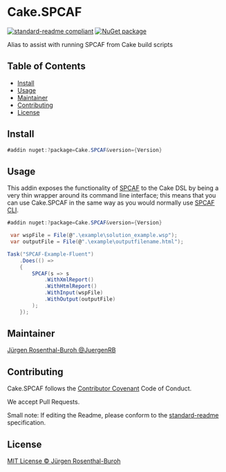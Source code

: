 # Cake.SPCAF

[![standard-readme compliant][]][standard-readme]
[![NuGet package][nugetimage]][nuget]

Alias to assist with running SPCAF from Cake build scripts

## Table of Contents

- [Install](#install)
- [Usage](#usage)
- [Maintainer](#maintainer)
- [Contributing](#contributing)
- [License](#license)

## Install

```cs
#addin nuget:?package=Cake.SPCAF&version={Version}
```

## Usage

This addin exposes the functionality of [SPCAF] to the Cake DSL by being a very thin wrapper around its command line interface; this means that you can use Cake.SPCAF in the same way as you would normally use [SPCAF CLI].

```cs
#addin nuget:?package=Cake.SPCAF&version={Version}

 var wspFile = File(@".\example\solution_example.wsp");
 var outputFile = File(@".\example\outputfilename.html");

Task("SPCAF-Example-Fluent")
    .Does(() =>
    {
        SPCAF(s => s
            .WithXmlReport()
            .WithHtmlReport()
            .WithInput(wspFile)
            .WithOutput(outputFile)
        );
    });
```

## Maintainer

[Jürgen Rosenthal-Buroh @JuergenRB][maintainer]

## Contributing

Cake.SPCAF follows the [Contributor Covenant][contrib-covenant] Code of Conduct.

We accept Pull Requests.

Small note: If editing the Readme, please conform to the [standard-readme][] specification.

## License

[MIT License © Jürgen Rosenthal-Buroh][license]

[SPCAF]:https://rencore.com/products/code/
[SPCAF CLI]:https://go.rencore.com/support/how-to-run-spcaf-from-command-line
[contrib-covenant]: https://www.contributor-covenant.org/version/1/4/code-of-conduct
[maintainer]: https://github.com/JuergenRB
[nuget]: https://nuget.org/packages/Cake.SPCAF
[nugetimage]: https://img.shields.io/nuget/v/Cake.SPCAF.svg?logo=nuget&style=flat-square
[license]: LICENSE.txt
[standard-readme]: https://github.com/RichardLitt/standard-readme
[standard-readme compliant]: https://img.shields.io/badge/readme%20style-standard-brightgreen.svg?style=flat-square
